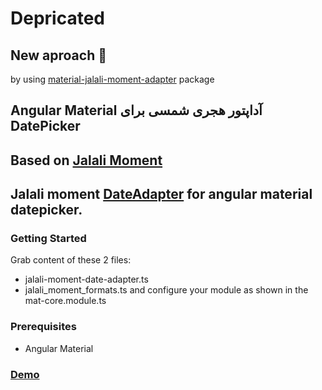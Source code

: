 # Depricated

## New aproach :loudspeaker:

by using [material-jalali-moment-adapter](https://www.npmjs.com/package/material-jalali-moment-adapter) package

## &#x202b; آداپتور هجری شمسی برای Angular Material DatePicker

## Based on [Jalali Moment](https://github.com/fingerpich/jalali-moment)

## Jalali moment [DateAdapter](https://blog.angular.io/taking-advantage-of-the-angular-material-datepicker-237e80fa14b3) for angular material datepicker.

### Getting Started
Grab content of these 2 files:
 - jalali-moment-date-adapter.ts
 - jalali_moment_formats.ts
and configure your module as shown in the mat-core.module.ts

### Prerequisites
 - Angular Material

### [Demo](https://my-demos-c6cc8.firebaseapp.com/)

<br/>

